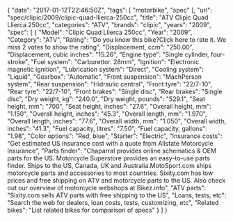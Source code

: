 {
    "date": "2017-01-12T22:46:50Z",
    "tags": [
        "motorbike",
        "spec"
    ],
    "url": "spec\/clipic\/2009\/clipic-quad-llierca-250cc",
    "title": "ATV Clipic Quad Llierca 250cc",
    "categories": "ATV",
    "brands": "clipic",
    "years": "2009",
    "spec": [
        {
            "Model": "Clipic Quad Llierca 250cc",
            "Year": "2009",
            "Category": "ATV",
            "Rating": "Do you know this bike?Click here to rate it. We miss 2 votes to show the rating",
            "Displacement, ccm": "250.00",
            "Displacement, cubic inches": "15.26",
            "Engine type": "Single cylinder, four-stroke",
            "Fuel system": "Carburettor. 28mm",
            "Ignition": "Electronic magnetic ignition",
            "Lubrication system": "Direct",
            "Cooling system": "Liquid",
            "Gearbox": "Automatic",
            "Front suspension": "MachPerson system",
            "Rear suspension": "Hidraulic central",
            "Front tyre": "22\/7-10",
            "Rear tyre": "22\/7-10",
            "Front brakes": "Single disc",
            "Rear brakes": "Single disc",
            "Dry weight, kg": "240.0",
            "Dry weight, pounds": "529.1",
            "Seat height, mm": "700",
            "Seat height, inches": "27.6",
            "Overall height, mm": "1.150",
            "Overall height, inches": "45.3",
            "Overall length, mm": "1.970",
            "Overall length, inches": "77.6",
            "Overall width, mm": "1.050",
            "Overall width, inches": "41.3",
            "Fuel capacity, litres": "7.50",
            "Fuel capacity, gallons": "1.98",
            "Color options": "Red, blue",
            "Starter": "Electric",
            "Insurance costs": "Get estimated US insurance cost with a quote from Allstate Motorcycle Insurance",
            "Parts finder": "Chaparral provides online schematics & OEM parts for the US.   Motorcycle Superstore provides an easy-to-use parts finder. Ships to the US, Canada, UK and Australia.MotoSport.com ships motorcycle parts and accessories to most countries.    Sixity.com has low prices and free shipping on ATV and motorcycle parts to the US. Also check out our overview of motorcycle webshops at Bikez.info",
            "ATV parts": "Sixity.com sells ATV parts with free shipping to the US",
            "Loans, tests, etc": "Search the web for dealers, loan costs, tests, customizing, etc",
            "Related bikes": "List related bikes for comparison of specs"
        }
    ]
}